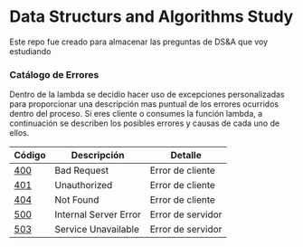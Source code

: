 # Data Structurs and Algorithms Study
Este repo fue creado para almacenar las preguntas de DS&A que voy estudiando

### Catálogo de Errores
Dentro de la lambda se decidio hacer uso de excepciones personalizadas para proporcionar una descripción mas puntual de los errores ocurridos dentro del proceso. Si eres cliente o consumes la función lambda, a continuación se describen los posibles errores y causas de cada uno de ellos.

| Código      | Descripción |Detalle|
| ----------- | ----------- | ----------- |
| [400](./docs/readmes/Readme_errors.md)   | Bad Request        |Error de cliente|
| [401](./docs/readmes/Readme_errors.md)   | Unauthorized        |Error de cliente|
| [404](./docs/readmes/Readme_errors.md)      | Not Found       |Error de cliente|
| [500](./docs/readmes/Readme_errors.md)   | Internal Server Error|Error de servidor|
| [503](./docs/readmes/Readme_errors.md)   | Service Unavailable|Error de servidor|